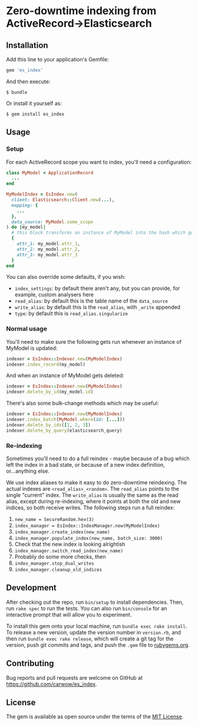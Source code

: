 # Zero-downtime indexing from ActiveRecord->Elasticsearch

## Installation

Add this line to your application's Gemfile:

```ruby
gem 'es_index'
```

And then execute:

    $ bundle

Or install it yourself as:

    $ gem install es_index

## Usage
### Setup

For each ActiveRecord scope you want to index, you'll need a configuration:
```ruby
class MyModel < ApplicationRecord
  ...
end

MyModelIndex = EsIndex.new(
  client: Elasticsearch::Client.new(...),
  mapping: {
    ...
  },
  data_source: MyModel.some_scope
) do |my_model|
  # this block transforms an instance of MyModel into the hash which goes into Elasticsearch
  {
    attr_1: my_model.attr_1,
    attr_2: my_model.attr_2,
    attr_3: my_model.attr_3
  }
end
```

You can also override some defaults, if you wish:
- `index_settings`: by default there aren't any, but you can provide, for example, custom analysers
  here
- `read_alias`: by default this is the table name of the `data_source`
- `write_alias`: by default this is the `read_alias`, with `_write` appended
- `type`: by default this is `read_alias.singularize`

### Normal usage

You'll need to make sure the following gets run whenever an instance of MyModel is updated:

```ruby
indexer = EsIndex::Indexer.new(MyModelIndex)
indexer.index_record(my_model)
```

And when an instance of MyModel gets deleted:
```ruby
indexer = EsIndex::Indexer.new(MyModelIndex)
indexer.delete_by_id(my_model.id)
```

There's also some bulk-change methods which may be useful:
```ruby
indexer = EsIndex::Indexer.new(MyModelIndex)
indexer.index_batch(MyModel.where(id: [...]))
indexer.delete_by_ids([1, 2, 3])
indexer.delete_by_query(elasticsearch_query)
```

### Re-indexing

Sometimes you'll need to do a full reindex - maybe because of a bug which left the index in a bad
state, or because of a new index definition, or...anything else.

We use index aliases to make it easy to do zero-downtime reindexing. The actual indexes are
`<read_alias>_<random>`. The `read_alias` points to the single "current" index.
The `write_alias` is usually the same as the read alias, except during re-indexing, where it
points at both the old and new indices, so both receive writes. The following steps run a
full reindex:

1. `new_name = SecureRandom.hex(3)`
2. `index_manager = EsIndex::IndexManager.new(MyModelIndex)`
2. `index_manager.create_index(new_name)`
3. `index_manager.populate_index(new_name, batch_size: 3000)`
4. Check that the new index is looking alrightish
5. `index_manager.switch_read_index(new_name)`
6. Probably do some more checks, then
7. `index_manager.stop_dual_writes`
8. `index_manager.cleanup_old_indices`

## Development

After checking out the repo, run `bin/setup` to install dependencies. Then, run `rake spec` to run the tests. You can also run `bin/console` for an interactive prompt that will allow you to experiment.

To install this gem onto your local machine, run `bundle exec rake install`. To release a new version, update the version number in `version.rb`, and then run `bundle exec rake release`, which will create a git tag for the version, push git commits and tags, and push the `.gem` file to [rubygems.org](https://rubygems.org).

## Contributing

Bug reports and pull requests are welcome on GitHub at https://github.com/carwow/es_index.

## License

The gem is available as open source under the terms of the [MIT License](https://opensource.org/licenses/MIT).
